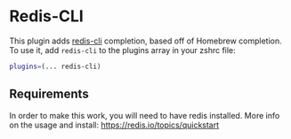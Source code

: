 # Redis-CLI
This plugin adds [redis-cli](https://redis.io/topics/rediscli) completion, based off of Homebrew completion.
To use it, add `redis-cli` to the plugins array in your zshrc file:
```zsh
plugins=(... redis-cli)
```
## Requirements
In order to make this work, you will need to have redis installed.
More info on the usage and install: <https://redis.io/topics/quickstart>
